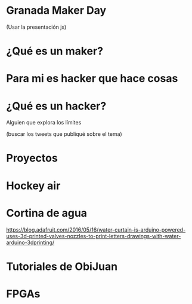 # Granada Maker Day

(Usar la presentación js)

# ¿Qué es un maker?

# Para mi es hacker que hace cosas

# ¿Qué es un hacker?

Alguien que explora los límites

(buscar los tweets que publiqué sobre el tema)

# Proyectos

# Hockey air

# Cortina de agua

https://blog.adafruit.com/2016/05/16/water-curtain-is-arduino-powered-uses-3d-printed-valves-nozzles-to-print-letters-drawings-with-water-arduino-3dprinting/

# Tutoriales de ObiJuan

# FPGAs
